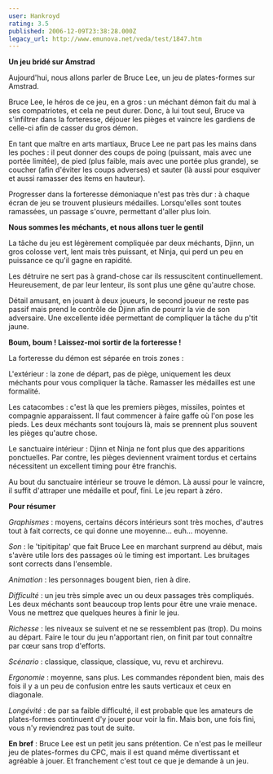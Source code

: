 ```yaml
---
user: Hankroyd
rating: 3.5
published: 2006-12-09T23:38:28.000Z
legacy_url: http://www.emunova.net/veda/test/1847.htm
---
```

**Un jeu bridé sur Amstrad**  

  

Aujourd'hui, nous allons parler de Bruce Lee, un jeu de plates-formes sur Amstrad.  

Bruce Lee, le héros de ce jeu, en a gros : un méchant démon fait du mal à ses compatriotes, et cela ne peut durer. Donc, à lui tout seul, Bruce va s'infiltrer dans la forteresse, déjouer les pièges et vaincre les gardiens de celle-ci afin de casser du gros démon.  

  

En tant que maître en arts martiaux, Bruce Lee ne part pas les mains dans les poches : il peut donner des coups de poing (puissant, mais avec une portée limitée), de pied (plus faible, mais avec une portée plus grande), se coucher (afin d'éviter les coups adverses) et sauter (là aussi pour esquiver et aussi ramasser des items en hauteur).  

  

Progresser dans la forteresse démoniaque n'est pas très dur : à chaque écran de jeu se trouvent plusieurs médailles. Lorsqu'elles sont toutes ramassées, un passage s'ouvre, permettant d'aller plus loin.  

  

**Nous sommes les méchants, et nous allons tuer le gentil**  

  

La tâche du jeu est légèrement compliquée par deux méchants, Djinn, un gros colosse vert, lent mais très puissant, et Ninja, qui perd un peu en puissance ce qu'il gagne en rapidité.  

Les détruire ne sert pas à grand-chose car ils ressuscitent continuellement. Heureusement, de par leur lenteur, ils sont plus une gêne qu'autre chose.  

  

Détail amusant, en jouant à deux joueurs, le second joueur ne reste pas passif mais prend le contrôle de Djinn afin de pourrir la vie de son adversaire. Une excellente idée permettant de compliquer la tâche du p'tit jaune.  

  

**Boum, boum ! Laissez-moi sortir de la forteresse !**  

  

La forteresse du démon est séparée en trois zones :  

  

L'extérieur : la zone de départ, pas de piège, uniquement les deux méchants pour vous compliquer la tâche. Ramasser les médailles est une formalité.  

  

Les catacombes : c'est là que les premiers pièges, missiles, pointes et compagnie apparaissent. Il faut commencer à faire gaffe où l'on pose les pieds. Les deux méchants sont toujours là, mais se prennent plus souvent les pièges qu'autre chose.  

  

Le sanctuaire intérieur : Djinn et Ninja ne font plus que des apparitions ponctuelles. Par contre, les pièges deviennent vraiment tordus et certains nécessitent un excellent timing pour être franchis.  

  

Au bout du sanctuaire intérieur se trouve le démon. Là aussi pour le vaincre, il suffit d'attraper une médaille et pouf, fini. Le jeu repart à zéro.  

  

**Pour résumer**  

  

_Graphismes_ : moyens, certains décors intérieurs sont très moches, d'autres tout à fait corrects, ce qui donne une moyenne... euh... moyenne.  

  

_Son_ : le 'tipitipitap' que fait Bruce Lee en marchant surprend au début, mais s'avère utile lors des passages où le timing est important. Les bruitages sont corrects dans l'ensemble.  

  

_Animation_ : les personnages bougent bien, rien à dire.  

  

_Difficulté_ : un jeu très simple avec un ou deux passages très compliqués. Les deux méchants sont beaucoup trop lents pour être une vraie menace. Vous ne mettrez que quelques heures à finir le jeu.  

  

_Richesse_ : les niveaux se suivent et ne se ressemblent pas (trop). Du moins au départ. Faire le tour du jeu n'apportant rien, on finit par tout connaître par cœur sans trop d'efforts.  

  

_Scénario_ : classique, classique, classique, vu, revu et archirevu.  

  

_Ergonomie_ : moyenne, sans plus. Les commandes répondent bien, mais des fois il y a un peu de confusion entre les sauts verticaux et ceux en diagonale.  

  

_Longévité_ : de par sa faible difficulté, il est probable que les amateurs de plates-formes continuent d'y jouer pour voir la fin. Mais bon, une fois fini, vous n'y reviendrez pas tout de suite.  

  

**En bref** : Bruce Lee est un petit jeu sans prétention. Ce n'est pas le meilleur jeu de plates-formes du CPC, mais il est quand même divertissant et agréable à jouer. Et franchement c'est tout ce que je demande à un jeu.